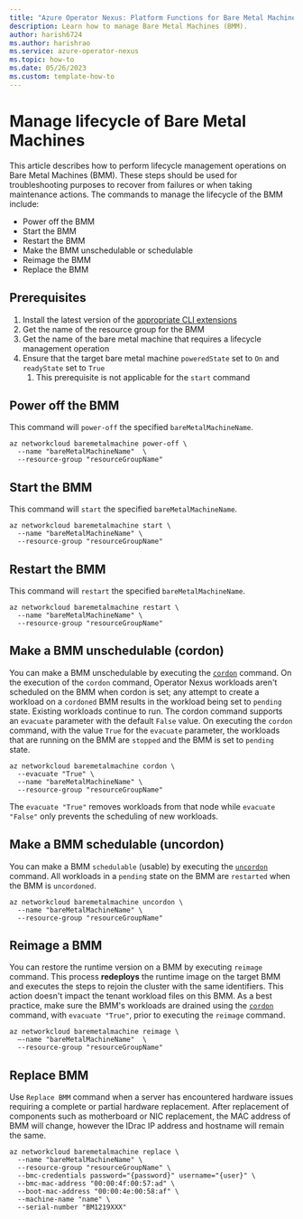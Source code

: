```yaml
---
title: "Azure Operator Nexus: Platform Functions for Bare Metal Machines"
description: Learn how to manage Bare Metal Machines (BMM).
author: harish6724
ms.author: harishrao
ms.service: azure-operator-nexus 
ms.topic: how-to
ms.date: 05/26/2023
ms.custom: template-how-to
---
```


# Manage lifecycle of Bare Metal Machines

This article describes how to perform lifecycle management operations on Bare Metal Machines (BMM). These steps should be used for troubleshooting purposes to recover from failures or when taking maintenance actions. The commands to manage the lifecycle of the BMM include:

- Power off the BMM
- Start the BMM
- Restart the BMM
- Make the BMM unschedulable or schedulable
- Reimage the BMM 
- Replace the BMM

## Prerequisites

1. Install the latest version of the
  [appropriate CLI extensions](./howto-install-cli-extensions.md)
1. Get the name of the resource group for the BMM
1. Get the name of the bare metal machine  that requires a lifecycle management operation
1. Ensure that the target bare metal machine `poweredState` set to `On` and `readyState` set to `True`
    1. This prerequisite is not applicable for the `start` command


## Power off the BMM

This command will `power-off` the specified `bareMetalMachineName`.

```azurecli
az networkcloud baremetalmachine power-off \
  --name "bareMetalMachineName"  \
  --resource-group "resourceGroupName"
```

## Start the BMM

This command will `start` the specified `bareMetalMachineName`.

```azurecli
az networkcloud baremetalmachine start \
  --name "bareMetalMachineName" \
  --resource-group "resourceGroupName"
```

## Restart the BMM

This command will `restart` the specified `bareMetalMachineName`.

```azurecli
az networkcloud baremetalmachine restart \
  --name "bareMetalMachineName" \
  --resource-group "resourceGroupName"
```

## Make a BMM unschedulable (cordon)

You can make a BMM unschedulable by executing the [`cordon`](#make-a-bmm-unschedulable-cordon) command.
On the execution of the `cordon` command,
Operator Nexus workloads aren't scheduled on the BMM when cordon is set; any attempt to create a workload on a `cordoned`
BMM results in the workload being set to `pending` state. Existing workloads continue to run.
The cordon command supports an `evacuate` parameter with the default `False` value.
On executing the `cordon` command, with the value `True` for the `evacuate`
parameter, the workloads that are running on the BMM are `stopped` and the BMM is set to `pending` state.

```azurecli
az networkcloud baremetalmachine cordon \
  --evacuate "True" \
  --name "bareMetalMachineName" \
  --resource-group "resourceGroupName"
```

The `evacuate "True"` removes workloads from that node while `evacuate "False"` only prevents the scheduling of new workloads.

## Make a BMM schedulable (uncordon)

You can make a BMM `schedulable` (usable) by executing the [`uncordon`](#make-a-bmm-schedulable-uncordon) command. All workloads in a `pending`
state on the BMM are `restarted` when the BMM is `uncordoned`.

```azurecli
az networkcloud baremetalmachine uncordon \
  --name "bareMetalMachineName" \
  --resource-group "resourceGroupName"
```

## Reimage a BMM

You can restore the runtime version on a BMM by executing `reimage` command. This process **redeploys** the runtime image on the target BMM and executes the steps to rejoin the cluster with the same identifiers. This action doesn't impact the tenant workload files on this BMM.
As a best practice, make sure the BMM's workloads are drained using the [`cordon`](#make-a-bmm-unschedulable-cordon)
command, with `evacuate "True"`, prior to executing the `reimage` command.

```azurecli
az networkcloud baremetalmachine reimage \
  –-name "bareMetalMachineName"  \
  --resource-group "resourceGroupName"
```

## Replace BMM

Use `Replace BMM` command when a server has encountered hardware issues requiring a complete or partial hardware replacement. After replacement of components such as motherboard or NIC replacement, the MAC address of BMM will change, however the IDrac IP address and hostname will remain the same.

```azurecli
az networkcloud baremetalmachine replace \
  --name "bareMetalMachineName" \
  --resource-group "resourceGroupName" \
  --bmc-credentials password="{password}" username="{user}" \
  --bmc-mac-address "00:00:4f:00:57:ad" \
  --boot-mac-address "00:00:4e:00:58:af" \
  --machine-name "name" \
  --serial-number "BM1219XXX"
```
